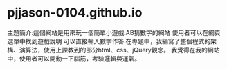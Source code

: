 # pjjason-0104.github.io
主題簡介:這個網站是用來玩一個簡單小遊戲:AB猜數字的網站
使用者可以在網頁選單中找到遊戲說明
可以直接輸入數字作答
在專題中，我編寫了整個程式的架構、演算法，使用上課教到的部分html、css、jQuery觀念。
我覺得在我的網站中，使用者可以開動一下腦筋，考驗邏輯與運氣。




